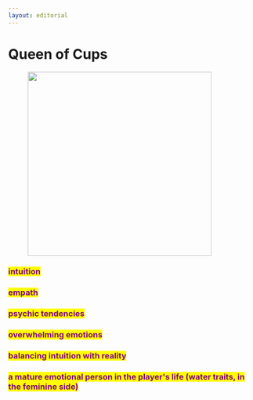```yaml
---
layout: editorial
---
```


# Queen of Cups

<figure><img src="../../../../../../../../.gitbook/assets/pexels-btgl-♡-20574681.jpg" alt="" width="375"><figcaption></figcaption></figure>

### <mark style="color:purple;">intuition</mark>&#x20;

### <mark style="color:purple;">empath</mark>

### <mark style="color:purple;">psychic tendencies</mark>

### <mark style="color:purple;">overwhelming emotions</mark>

### <mark style="color:purple;">balancing intuition with reality</mark>

### <mark style="color:purple;">a mature emotional person in the player's life (water traits, in the feminine side)</mark>
